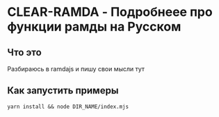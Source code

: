 # CLEAR-RAMDA - Подробнеее про функции рамды на Русском

## Что это

Разбираюсь в ramdajs и пишу свои мысли тут

## Как запустить примеры

`yarn install && node DIR_NAME/index.mjs`
